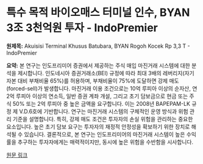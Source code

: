 # 특수 목적 바이오매스 터미널 인수, BYAN 3조 3천억원 투자 - IndoPremier

**원제목:** Akuisisi Terminal Khusus Batubara, BYAN Rogoh Kocek Rp 3,3 T - IndoPremier

**요약:** 본 연구는 인도프리미어 증권에서 제공하는 주식 매입 마진거래 시스템에 대한 분석을 제시합니다.  인도네시아 증권거래소(BEI) 규정에 따라 최대 3배의 레버리지(자기자본 대비 부채비율 65%)를 허용하며,  부채비율이 75%에 도달하면 강제 매도(forced-sell)가 발생합니다.  마진거래 이용 조건으로는 10억 루피아 이상의 순자산, 연 2억 루피아 이상의 연소득, 일반 증권 계좌 개설, 그리고 초기 담보금으로 현금 또는 주식 50% 또는 2억 루피아 중 높은 금액을 요구합니다.  이는 2008년 BAPEPAM-LK 규정 제 V.D.6호에 기반합니다.  연구는 마진거래 시스템의 구체적인 운영 방식과 위험 관리 기준을 설명합니다.  특히, 강제 매도 조건은 투자자의 손실 위험을 관리하는 중요한 요소입니다.  높은 초기 담보 요구는 투자자의 재정적 안정성을 확보하기 위한 장치로 해석될 수 있습니다.  결론적으로, 본 연구는 인도프리미어의 마진거래 시스템이 높은 수익률을 추구하는 투자자에게는 매력적이지만, 동시에 높은 위험을 수반함을 시사합니다.

[원문 링크](https://www.indopremier.com/ipotnews/newsDetail.php?jdl=Akuisisi_Terminal_Khusus_Batubara__BYAN_Rogoh_Kocek_Rp_3_3_T__&news_id=469233&group_news=RESEARCHNEWS&taging_subtype=BYAN&name=&search=y_general&q=Bayan%20Resources&halaman=1)
